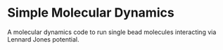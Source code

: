 
# Simple Molecular Dynamics

A molecular dynamics code to run single bead molecules interacting via Lennard Jones potential.

